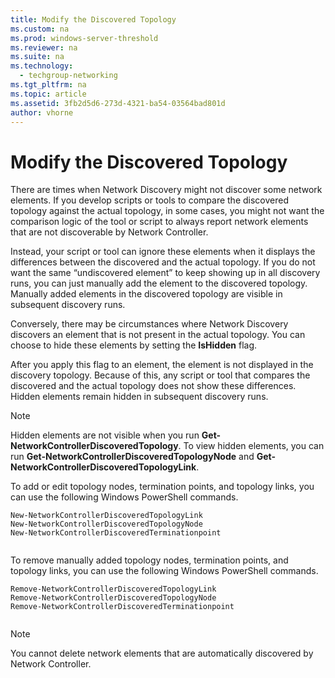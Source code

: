 ```yaml
---
title: Modify the Discovered Topology
ms.custom: na
ms.prod: windows-server-threshold
ms.reviewer: na
ms.suite: na
ms.technology: 
  - techgroup-networking
ms.tgt_pltfrm: na
ms.topic: article
ms.assetid: 3fb2d5d6-273d-4321-ba54-03564bad801d
author: vhorne
---
```

# Modify the Discovered Topology
There are times when Network Discovery might not discover some network elements. If you develop scripts or tools to compare the discovered topology against the actual topology, in some cases, you might not want the comparison logic of the tool or script to always report network elements that are not discoverable by Network Controller.   
  
Instead, your script or tool can ignore these elements when it displays the differences between the discovered and the actual topology. If you do not want the same “undiscovered element” to keep showing up in all discovery runs, you can just manually add the element to the discovered topology. Manually added elements in the discovered topology are visible in subsequent discovery runs.  
  
Conversely, there may be circumstances where Network Discovery discovers an element that is not present in the actual topology. You can choose to hide these elements by setting the **IsHidden** flag.   
  
After you apply this flag to an element, the element is not displayed in the discovery topology. Because of this, any script or tool that compares the discovered and the actual topology does not show these differences. Hidden elements remain hidden in subsequent discovery runs.  
  
>[!NOTE]  
>Hidden elements are not visible when you run **Get-NetworkControllerDiscoveredTopology**. To view hidden elements, you can run **Get-NetworkControllerDiscoveredTopologyNode** and **Get-NetworkControllerDiscoveredTopologyLink**.  
  
To add or edit topology nodes, termination points, and topology links, you can use the following Windows PowerShell commands.  
  
```  
New-NetworkControllerDiscoveredTopologyLink  
New-NetworkControllerDiscoveredTopologyNode  
New-NetworkControllerDiscoveredTerminationpoint  
  
```  
  
To remove manually added topology nodes, termination points, and topology links, you can use the following Windows PowerShell commands.  
  
```  
Remove-NetworkControllerDiscoveredTopologyLink  
Remove-NetworkControllerDiscoveredTopologyNode  
Remove-NetworkControllerDiscoveredTerminationpoint  
  
```  
  
>[!NOTE]  
>You cannot delete network elements that are automatically discovered by Network Controller.